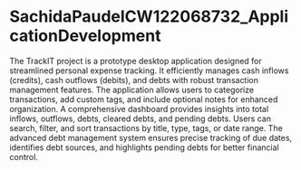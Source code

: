 # SachidaPaudelCW122068732_ApplicationDevelopment
The TrackIT project is a prototype desktop application designed for streamlined personal expense tracking. It efficiently manages cash inflows (credits), cash outflows (debits), and debts with robust transaction management features. The application allows users to categorize transactions, add custom tags, and include optional notes for enhanced organization. A comprehensive dashboard provides insights into total inflows, outflows, debts, cleared debts, and pending debts. Users can search, filter, and sort transactions by title, type, tags, or date range. The advanced debt management system ensures precise tracking of due dates, identifies debt sources, and highlights pending debts for better financial control.
